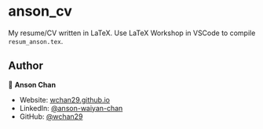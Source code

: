 # anson_cv
My resume/CV written in LaTeX. Use LaTeX Workshop in VSCode to compile `resum_anson.tex`.

## Author

👤 **Anson Chan**

* Website: [wchan29.github.io](wchan29.github.io)
* LinkedIn: [@anson-waiyan-chan](https://www.linkedin.com/in/anson-waiyan-chan/)
* GitHub: [@wchan29](https://github.com/wchan29)
